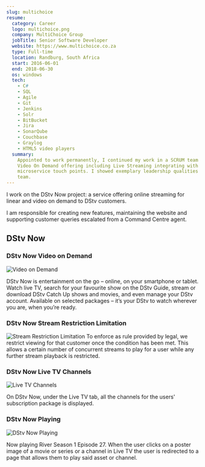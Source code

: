 ```yaml
---
slug: multichoice
resume:
  category: Career
  logo: multichoice.png
  company: MultiChoice Group
  jobTitle: Senior Software Developer
  website: https://www.multichoice.co.za
  type: Full-time
  location: Randburg, South Africa
  start: 2016-06-01
  end: 2018-06-30
  os: windows
  tech:
    - C#
    - SQL
    - Agile
    - Git
    - Jenkins
    - Solr
    - BitBucket
    - Jira
    - SonarQube
    - Couchbase
    - Graylog
    - HTML5 video players
  summary:
    Appointed to work permanently, I continued my work in a SCRUM team working on the
    Video On Demand offering including Live Streaming integrating with multiple
    microservice touch points. I showed exemplary leadership qualities and worked well within the
    team.
---
```


I work on the DStv Now project: a service offering online streaming for linear and video on demand to DStv customers.

I am responsible for creating new features, maintaining the website and supporting customer queries escalated from a Command Centre agent.

## DStv Now

### DStv Now Video on Demand

![Video on Demand](https://media-exp2.licdn.com/dms/image/C4E2DAQGnfy_KijUcKg/profile-treasury-image-shrink_800_800/0/1597880603484?e=1654873200&v=beta&t=KqiPpz6y0SvXRgCDdgpjQ43AvPGoU7edruV6fMZJZ18 'Video on Demand')

DStv Now is entertainment on the go – online, on your smartphone or tablet. Watch live TV, search for your favourite show on the DStv Guide, stream or download DStv Catch Up shows and movies, and even manage your DStv account. Available on selected packages – it’s your DStv to watch wherever you are, when you’re ready.

### DStv Now Stream Restriction Limitation

![Stream Restriction Limitation](https://media-exp2.licdn.com/dms/image/C4E2DAQHGMMgpUw-MqQ/profile-treasury-image-shrink_800_800/0/1597819016552?e=1654873200&v=beta&t=pEk7ffWxJ4eCvsX_P1c4iyKJRi-kCjz4CGwLGpwxrPM 'Stream Restriction Limitation')
To enforce as rule provided by legal, we restrict viewing for that customer once the condition has been met. This allows a certain number of concurrent streams to play for a user while any further stream playback is restricted.

### DStv Now Live TV Channels

![Live TV Channels](https://media-exp2.licdn.com/dms/image/C4E2DAQHhr8O7fz_nCw/profile-treasury-image-shrink_800_800/0/1597790238751?e=1654873200&v=beta&t=uwPj3pPK8DE9odaqLmPz8V5bsvt5Dj-wkmn5gubUfl0 'Live TV Channels')

On DStv Now, under the Live TV tab, all the channels for the users' subscription package is displayed.

### DStv Now Playing

![DStv Now Playing](https://media-exp2.licdn.com/dms/image/C4E2DAQGIliYQhsmePA/profile-treasury-image-shrink_800_800/0/1596775280489?e=1654873200&v=beta&t=KOSCt0PXVnkyofVDZdu_zpwxFbx7u1DUkBPfyUwyHr0 'DStv Now Playing')

Now playing River Season 1 Episode 27. When the user clicks on a poster image of a movie or series or a channel in Live TV the user is redirected to a page that allows them to play said asset or channel.
